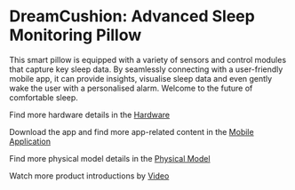 # DreamCushion: Advanced Sleep Monitoring Pillow

This smart pillow is equipped with a variety of sensors and control modules that capture key sleep data. By seamlessly connecting with a user-friendly mobile app, it can provide insights, visualise sleep data and even gently wake the user with a personalised alarm. Welcome to the future of comfortable sleep.

Find more hardware details in the [Hardware](Hardware/)

Download the app and find more app-related content in the [Mobile Application](MobileApplication/)

Find more physical model details in the [Physical Model](PhysicalModel/)

Watch more product introductions by [Video](https://youtu.be/RgDCq0M1jF0)
